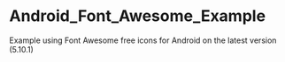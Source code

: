 # Android_Font_Awesome_Example
Example using Font Awesome free icons for Android on the latest version (5.10.1)
